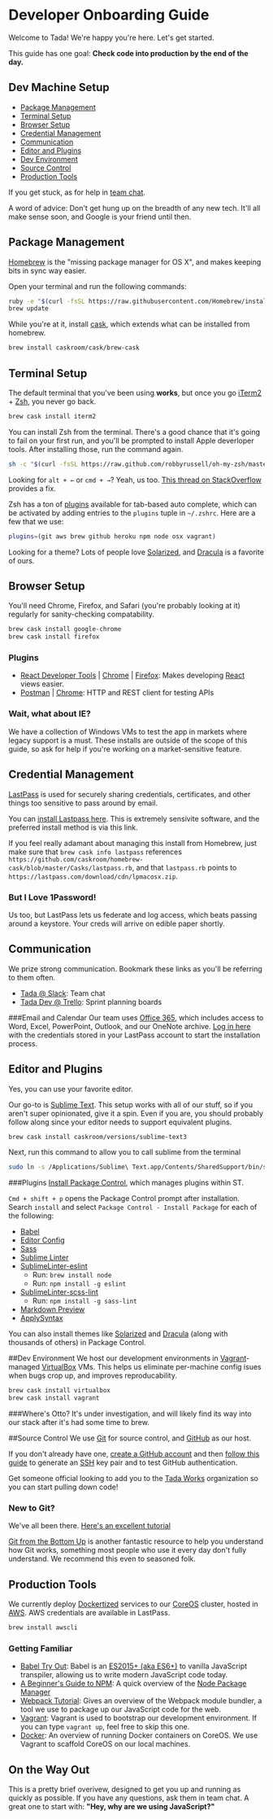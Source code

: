 # Developer Onboarding Guide
Welcome to Tada! We're happy you're here. Let's get started.

This guide has one goal: **Check code into production by the end of the day.**

## Dev Machine Setup

* [Package Management](#package-management)
* [Terminal Setup](#terminal-setup)
* [Browser Setup](#browser-setup)
* [Credential Management](#credential-management)
* [Communication](#communication)
* [Editor and Plugins](#editor-and-plugins)
* [Dev Environment](#dev-environment)
* [Source Control](#source-control)
* [Production Tools](#production-tools)

If you get stuck, as for help in [team chat](https://tadaworks.slack.com).

A word of advice: Don't get hung up on the breadth of any new tech. It'll all make sense soon, and Google is your friend until then.

## Package Management

[Homebrew](http://brew.sh) is the "missing package manager for OS X", and makes keeping bits in sync way easier.

Open your terminal and run the following commands:

```bash
ruby -e "$(curl -fsSL https://raw.githubusercontent.com/Homebrew/install/master/install)"
brew update
```

While you're at it, install [cask](http://caskroom.io), which extends what can be installed from homebrew.

```bash
brew install caskroom/cask/brew-cask
```

## Terminal Setup

The default terminal that you've been using **works**, but once you go [iTerm2](https://www.iterm2.com) + [Zsh](http://ohmyz.sh), you never go back.

```bash
brew cask install iterm2
```

You can install Zsh from the terminal. There's a good chance that it's going to fail on your first run, and you'll be prompted to install Apple deverloper tools. After installing those, run the command again.

```bash
sh -c "$(curl -fsSL https://raw.github.com/robbyrussell/oh-my-zsh/master/tools/install.sh)"
```

Looking for `alt + ←` or `cmd + →`? Yeah, us too. [This thread on StackOverflow](http://stackoverflow.com/questions/6205157/iterm2-how-to-get-jump-to-beginning-end-of-line-in-bash-shell) provides a fix.

Zsh has a ton of [plugins](https://github.com/robbyrussell/oh-my-zsh/tree/master/plugins) available for tab-based auto complete, which can be activated by adding entries to the `plugins` tuple in `~/.zshrc`. Here are a few that we use:

```bash
plugins=(git aws brew github heroku npm node osx vagrant)
```

Looking for a theme? Lots of people love [Solarized](http://ethanschoonover.com/solarized), and [Dracula](http://zenorocha.github.io/dracula-theme/iterm) is a favorite of ours. 

## Browser Setup

You'll need Chrome, Firefox, and Safari (you're probably looking at it) regularly for sanity-checking compatability.

```bash
brew cask install google-chrome
brew cask install firefox
```

### Plugins
* [React Developer Tools](https://github.com/facebook/react-devtools) | [Chrome](https://chrome.google.com/webstore/detail/react-developer-tools/fmkadmapgofadopljbjfkapdkoienihi) | [Firefox](https://addons.mozilla.org/firefox/addon/react-devtools/): Makes developing [React](https://github.com/facebook/react) views easier.
* [Postman](https://www.getpostman.com/) | [Chrome](https://chrome.google.com/webstore/detail/postman-rest-client/fhbjgbiflinjbdggehcddcbncdddomop): HTTP and REST client for testing APIs

### Wait, what about IE?

We have a collection of Windows VMs to test the app in markets where legacy support is a must. These installs are outside of the scope of this guide, so ask for help if you're working on a market-sensitive feature.

## Credential Management
[LastPass](https://lastpass.com) is used for securely sharing credentials, certificates, and other things too sensitive to pass around by email.

You can [install Lastpass here](https://lastpass.com/download/cdn/lpmacosx.zip). This is extremely sensivite software, and the preferred install method is via this link.

If you feel really adamant about managing this install from Homebrew, just make sure that `brew cask info lastpass` references `https://github.com/caskroom/homebrew-cask/blob/master/Casks/lastpass.rb`, and that `lastpass.rb` points to `https://lastpass.com/download/cdn/lpmacosx.zip`.

### But I Love 1Password!
Us too, but LastPass lets us federate and log access, which beats passing around a keystore. Your creds will arrive on edible paper shortly.

## Communication
We prize strong communication. Bookmark these links as you'll be referring to them often.

* [Tada @ Slack](https://tadaworks.slack.com): Team chat
* [Tada Dev @ Trello](https://trello.com/tadadev/): Sprint planning boards

###Email and Calendar
Our team uses [Office 365](https://products.office.com/en-us/business/office), which includes access to Word, Excel, PowerPoint, Outlook, and our OneNote archive. [Log in here](https://support.office.com/en-us/article/Download-and-install-Office-2016-for-Mac-using-Office-365-for-business-2eb5e0ad-eb5f-418c-a476-81be30e6fe4e) with the credentials stored in your LastPass account to start the installation process.

## Editor and Plugins
Yes, you can use your favorite editor.

Our go-to is [Sublime Text](http://www.sublimetext.com/). This setup works with all of our stuff, so if you aren't super opinionated, give it a spin. Even if you are, you should probably follow along since your editor needs to support equivalent plugins.

```bash
brew cask install caskroom/versions/sublime-text3
```

Next, run this command to allow you to call sublime from the terminal

```bash
sudo ln -s /Applications/Sublime\ Text.app/Contents/SharedSupport/bin/subl /usr/bin/sublime
```

###Plugins
[Install Package Control](https://packagecontrol.io/installation), which manages plugins within ST.

`Cmd + shift + p` opens the Package Control prompt after installation. Search `install` and select `Package Control - Install Package` for each of the following:

* [Babel](https://github.com/babel/babel-sublime)
* [Editor Config](https://github.com/sindresorhus/editorconfig-sublime#readme)
* [Sass](https://github.com/P233/Syntax-highlighting-for-Sass "For syntax highlighting")
* [Sublime Linter](http://sublimelinter.readthedocs.org/en/latest/installation.html)
* [SublimeLinter-eslint](https://github.com/roadhump/SublimeLinter-eslint)
  * Run: `brew install node`
  * Run: `npm install -g eslint`
* [SublimeLinter-scss-lint](https://github.com/attenzione/SublimeLinter-scss-lint)
  * Run: `npm install -g sass-lint`
* [Markdown Preview](https://github.com/revolunet/sublimetext-markdown-preview)
* [ApplySyntax](https://github.com/facelessuser/ApplySyntax)

You can also install themes like [Solarized](http://ethanschoonover.com/solarized) and [Dracula](https://github.com/zenorocha/dracula-theme#sublime-text) (along with thousands of others) in Package Control.

##Dev Environment
We host our development environments in [Vagrant](https://vagrantup.com)-managed [VirtualBox](https://virtualbox.org) VMs. This helps us eliminate per-machine config isues when bugs crop up, and improves reproducability.

```bash
brew cask install virtualbox
brew cask install vagrant
```
###Where's Otto?
It's under investigation, and will likely find its way into our stack after it's had some time to brew.

##Source Control
We use [Git](https://git-scm.com) for source control, and [GitHub](https://github.com) as our host.

If you don't already have one, [create a GitHub account](https://github.com/join) and then [follow this guide](https://help.github.com/articles/generating-ssh-keys) to generate an [SSH](https://en.wikipedia.org/wiki/Secure_Shell) key pair and to test GitHub authentication.

Get someone official looking to add you to the [Tada Works](https://github.com/tadaworks) organization so you can start pulling down code!

### New to Git?
We've all been there. [Here's an excellent tutorial](https://try.github.io/levels/1/challenges/1)

[Git from the Bottom Up](https://jwiegley.github.io/git-from-the-bottom-up) is another fantastic resource to help you understand how Git works, something most people who use it every day don't fully understand. We recommend this even to seasoned folk.

## Production Tools
We currently deploy [Dockertized](https://docker.com) services to our [CoreOS](https://coreos.com) cluster, hosted in [AWS](https://aws.amazon.com). AWS credentials are available in LastPass.

```bash
brew install awscli
```

### Getting Familiar
* [Babel Try Out](https://babeljs.io/repl): Babel is an [ES2015+ (aka ES6+)](https://github.com/lukehoban/es6features) to vanilla JavaScript transpiler, allowing us to write modern JavaScript code today.
* [A Beginner's Guide to NPM](http://www.sitepoint.com/beginners-guide-node-package-manager): A quick overview of the [Node Package Manager](https://www.npmjs.com/)
* [Webpack Tutorial](http://webpack.github.io/docs/tutorials/getting-started/): Gives an overview of the Webpack module bundler, a tool we use to package up our JavaScript code for the web.
* [Vagrant](https://docs.vagrantup.com/v2/getting-started/): Vagrant is used to bootstrap our development environment. If you can type `vagrant up`, feel free to skip this one.
* [Docker](https://coreos.com/os/docs/latest/getting-started-with-docker.html): An overview of running Docker containers on CoreOS. We use Vagrant to scaffold CoreOS on our local machines.

## On the Way Out

This is a pretty brief overivew, designed to get you up and running as quickly as possible. If you have any questions, ask them in team chat. A great one to start with: **"Hey, why are we using JavaScript?"**


